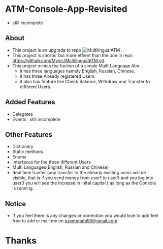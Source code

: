 # ATM-Console-App-Revisited
 * still incomplete
 ## About
 * This project is an upgrade to repo ![MultilingualATM](https://github.com/Myxic/MultilingualATM.git) .
 * This project is  shorter but more effient than the one in repo https://github.com/Myxic/MultilingualATM.git .
 * This project minics the fuction of a simple Muilt Language Atm .
    * it has three languages namely English, Russian, Chinese.
    * it has three Already registered Users.
    * it also has feature like Check Balance, Withdraw and Transfer to different Users.

## Added Features
* Delegates
* Events : still incomplete

## Other Features
* Dictionary
* Static methods 
* Enums
* Interfaces for the three different Users
* Multi Languages(English, Russian and Chinese)
* Real time tranfer (any transfer to the already existing users will be visible, that is if you send money from user1 to user3 and you log into user3 you will see the increase in inital capital  ) as long as the Console is running. 


## Notice
* If you feel there is any changes or correction you would love to add feel free to add or mail me on ezemenahi56@gmail.com 

# Thanks 

